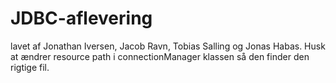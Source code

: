 # JDBC-aflevering
lavet af Jonathan Iversen, Jacob Ravn, Tobias Salling og Jonas Habas.
Husk at ændrer resource path i connectionManager klassen så den finder den rigtige fil.
